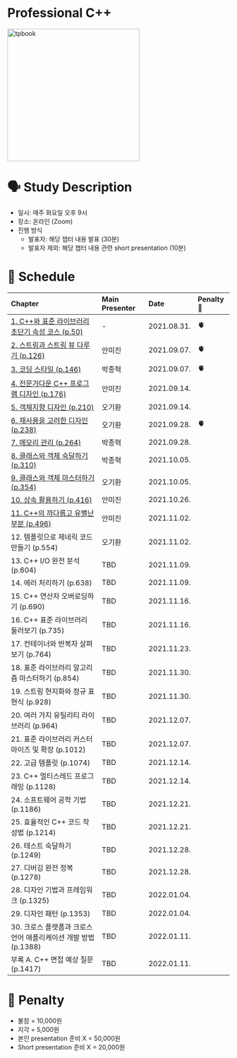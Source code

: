 # Professional C++

<img src="https://media.wiley.com/product_data/coverImage300/06/11196954/1119695406.jpg" alt="tpbook" width="300"/>

# 🗣️ Study Description

- 일시: 매주 화요일 오후 9시
- 장소: 온라인 (Zoom)
- 진행 방식
    - 발표자: 해당 챕터 내용 발표 (30분)
    - 발표자 제외: 해당 챕터 내용 관련 short presentation (10분)

# 📜 Schedule

| Chapter | Main Presenter | Date | Penalty 💸 | 
| :------ | :------------- | :--- | :--------- |
| [1. C++와 표준 라이브러리 초단기 속성 코스 (p.50)](chapter1)  | - | 2021.08.31. |     🫀 |
| [2. 스트링과 스트링 뷰 다루기 (p.126)](chapter2)            | 안미진 | 2021.09.07. | 🫀 |
| [3. 코딩 스타일 (p.146)](chapter3)                      | 박종혁 | 2021.09.07. | 🫀 |
| [4. 전문가다운 C++ 프로그램 디자인 (p.176)](chapter4)      | 안미진 | 2021.09.14. | |
| [5. 객체지향 디자인 (p.210)](chapter5)                   | 오기환 | 2021.09.14. | |
| [6. 재사용을 고려한 디자인 (p.238)](chapter6)              | 오기환 | 2021.09.28. | 🫀 |
| [7. 메모리 관리 (p.264)](chapter7)                      | 박종혁 | 2021.09.28. | |
| [8. 클래스와 객체 숙달하기 (p.310)](chapter8)              | 박종혁 | 2021.10.05. | |
| [9. 클래스와 객체 마스터하기 (p.354)](chapter9)             | 오기환 | 2021.10.05. | |
| [10. 상속 활용하기 (p.416)](chapter10)                    | 안미진 | 2021.10.26. | |
| [11. C++의 까다롭고 유별난 부분 (p.496)](chapter11)         | 안미진 | 2021.11.02. | |
| 12. 템플릿으로 제네릭 코드 만들기 (p.554)        | 오기환 | 2021.11.02. | |
| 13. C++ I/O 완전 분석 (p.604)               | TBD | 2021.11.09. | |
| 14. 에러 처리하기 (p.638)                    | TBD | 2021.11.09. | |
| 15. C++ 연산자 오버로딩하기 (p.690)           | TBD | 2021.11.16. | |
| 16. C++ 표준 라이브러리 둘러보기 (p.735)       | TBD | 2021.11.16. | |
| 17. 컨테이너와 반복자 살펴보기 (p.764)          | TBD | 2021.11.23. | |
| 18. 표준 라이브러리 알고리즘 마스터하기 (p.854)   | TBD | 2021.11.30. | |
| 19. 스트링 현지화와 정규 표현식 (p.928)         | TBD | 2021.11.30. | |
| 20. 여러 가지 유틸리티 라이브러리 (p.964)       | TBD | 2021.12.07. | |
| 21. 표준 라이브러리 커스터마이즈 및 확장 (p.1012) | TBD | 2021.12.07. | |
| 22. 고급 템플릿 (p.1074)                    | TBD | 2021.12.14. | |
| 23. C++ 멀티스레드 프로그래밍 (p.1128)        | TBD | 2021.12.14. | |
| 24. 소프트웨어 공학 기법 (p.1186)             | TBD | 2021.12.21. | |
| 25. 효율적인 C++ 코드 작성법 (p.1214)         | TBD | 2021.12.21. | |
| 26. 테스트 숙달하기 (p.1249)                 | TBD | 2021.12.28. | |
| 27. 디버깅 완전 정복 (p.1278)                 | TBD | 2021.12.28. | |
| 28. 디자인 기법과 프레임워크 (p.1325)         | TBD | 2022.01.04. | |
| 29. 디자인 패턴 (p.1353)                  | TBD | 2022.01.04. | |
| 30. 크로스 플랫폼과 크로스 언어 애플리케이션 개발 방법 (p.1388) | TBD | 2022.01.11. | |
| 부록 A. C++ 면접 예상 질문 (p.1417)           | TBD | 2022.01.11. | |

# 💸 Penalty

- 불참 = 10,000원
- 지각 = 5,000원
- 본인 presentation 준비 X = 50,000원
- Short presentation 준비 X = 20,000원
